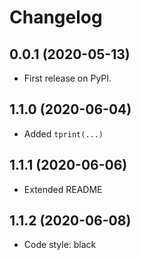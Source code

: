 Changelog
=========

0.0.1 (2020-05-13)
------------------
* First release on PyPI.

1.1.0 (2020-06-04)
------------------
* Added `tprint(...)`

1.1.1 (2020-06-06)
------------------
* Extended README

1.1.2 (2020-06-08)
------------------
* Code style: black